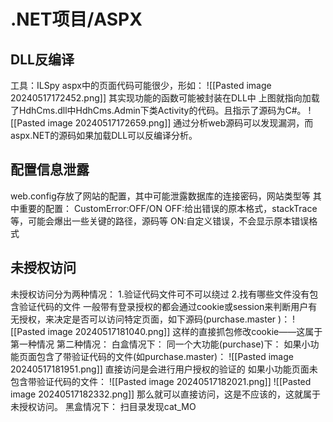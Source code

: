 # .NET项目/ASPX
## DLL反编译
工具：ILSpy
aspx中的页面代码可能很少，形如：
![[Pasted image 20240517172452.png]]
其实现功能的函数可能被封装在DLL中
上图就指向加载了HdhCms.dll中HdhCms.Admin下类Activity的代码。且指示了源码为C#。 
![[Pasted image 20240517172659.png]]
通过分析web源码可以发现漏洞，而aspx.NET的源码如果加载DLL可以反编译分析。
## 配置信息泄露
web.config存放了网站的配置，其中可能泄露数据库的连接密码，网站类型等
其中重要的配置：
CustomError:OFF/ON
OFF:给出错误的原本格式，stackTrace等，可能会爆出一些关键的路径，源码等
ON:自定义错误，不会显示原本错误格式
## 未授权访问
未授权访问分为两种情况：
1.验证代码文件可不可以绕过
2.找有哪些文件没有包含验证代码的文件
一般带有登录授权的都会通过cookie或session来判断用户有无授权，来决定是否可以访问特定页面，如下源码(purchase.master )：
![[Pasted image 20240517181040.png]]
这样的直接抓包修改cookie——这属于第一种情况
第二种情况：
白盒情况下：
同一个大功能(purchase)下：
如果小功能页面包含了带验证代码的文件(如purchase.master)：
![[Pasted image 20240517181951.png]]
直接访问是会进行用户授权的验证的
如果小功能页面未包含带验证代码的文件：
![[Pasted image 20240517182021.png]]
![[Pasted image 20240517182332.png]]
那么就可以直接访问，这是不应该的，这就属于未授权访问。
黑盒情况下：
扫目录发现cat_MO